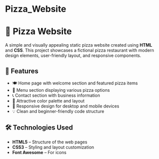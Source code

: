# Pizza_Website
# 🍕 Pizza Website

A simple and visually appealing static pizza website created using **HTML** and **CSS**. This project showcases a fictional pizza restaurant with modern design elements, user-friendly layout, and responsive components.

## 🚀 Features

- 🍽️ Home page with welcome section and featured pizza items  
- 📝 Menu section displaying various pizza options  
- 📞 Contact section with business information  
- 🎨 Attractive color palette and layout  
- 📱 Responsive design for desktop and mobile devices  
- 💡 Clean and beginner-friendly code structure

## 🛠️ Technologies Used

- **HTML5** – Structure of the web pages  
- **CSS3** – Styling and layout customization  
- **Font Awesome** – For icons
